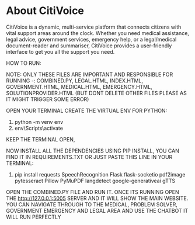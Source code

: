 # About CitiVoice

CitiVoice is a dynamic, multi-service platform that connects citizens with vital support areas around the clock. Whether you need medical assistance, legal advice, government services, emergency help, or a legal/medical document-reader and summariser, CitiVoice provides a user-friendly interface to get you all the support you need.

HOW TO RUN:

NOTE: ONLY THESE FILES ARE IMPORTANT AND RESPONSIBLE FOR RUNNING -: COMBINED.PY, LEGAL.HTML, INDEX.HTML, GOVERNMENT.HTML, MEDICAL.HTML, EMERGENCY.HTML, SOLUTIONPROVIDER.HTML
(BUT DONT DELETE OTHER FILES PLEASE AS IT MIGHT TRIGGER SOME ERROR)

OPEN YOUR TERMINAL
CREATE THE VIRTUAL ENV FOR PYTHON:
1) python -m venv env
2) env\Scripts\activate

KEEP THE TERMINAL OPEN,

NOW INSTALL ALL THE DEPENDENCIES USING PIP INSTALL, YOU CAN FIND IT IN REQUIREMENTS.TXT OR JUST PASTE THIS LINE IN YOUR TERMINAL:
1) pip install requests SpeechRecognition Flask flask-socketio pdf2image pytesseract Pillow PyMuPDF langdetect google-generativeai gTTS

OPEN THE COMBINED.PY FILE AND RUN IT. ONCE ITS RUNNING OPEN THE  http://127.0.0.1:5005 SERVER AND IT WILL SHOW THE MAIN WEBSITE.
 YOU CAN NAVIGATE THROUGH TO THE MEDICAL, PROBLEM SOLVER, GOVERNMENT EMERGENCY AND LEGAL AREA AND USE THE CHATBOT IT WILL RUN PERFECTLY

